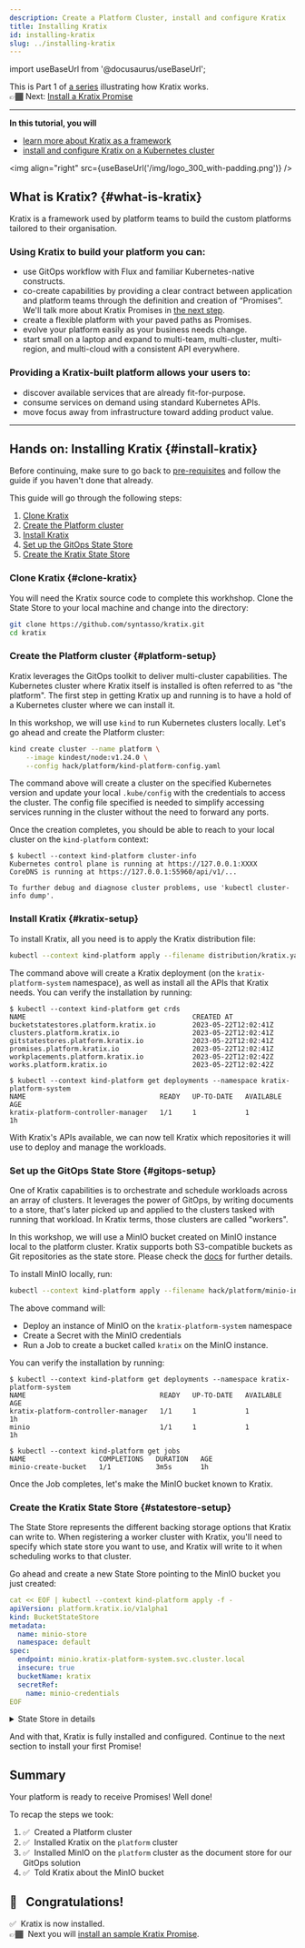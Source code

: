 ```yaml
---
description: Create a Platform Cluster, install and configure Kratix
title: Installing Kratix
id: installing-kratix
slug: ../installing-kratix
---
```

import useBaseUrl from '@docusaurus/useBaseUrl';

This is Part 1 of [a series](intro) illustrating how Kratix works. <br />
👉🏾 Next: [Install a Kratix Promise](installing-a-promise)

<hr />

**In this tutorial, you will**
* [learn more about Kratix as a framework](#what-is-kratix)
* [install and configure Kratix on a Kubernetes cluster](#install-kratix)

<img align="right" src={useBaseUrl('/img/logo_300_with-padding.png')} />

## What is Kratix? {#what-is-kratix}

Kratix is a framework used by platform teams to build the custom platforms tailored to their organisation.

### Using Kratix to build your platform you can:

* use GitOps workflow with Flux and familiar Kubernetes-native constructs.
* co-create capabilities by providing a clear contract between application and platform teams through the definition and creation of “Promises”. We'll talk more about Kratix Promises in [the next step](installing-a-promise).
* create a flexible platform with your paved paths as Promises.
* evolve your platform easily as your business needs change.
* start small on a laptop and expand to multi-team, multi-cluster, multi-region, and multi-cloud with a consistent API everywhere.

### Providing a Kratix-built platform allows your users to:
- discover available services that are already fit-for-purpose.
- consume services on demand using standard Kubernetes APIs.
- move focus away from infrastructure toward adding product value.

<hr />

## Hands on: Installing Kratix {#install-kratix}

Before continuing, make sure to go back to [pre-requisites](setup)
and follow the guide if you haven't done that already.

This guide will go through the following steps:

1. [Clone Kratix](#clone-kratix)
1. [Create the Platform cluster](#platform-setup)
1. [Install Kratix](#kratix-setup)
1. [Set up the GitOps State Store](#gitops-setup)
1. [Create the Kratix State Store](#statestore-setup)

### Clone Kratix {#clone-kratix}

You will need the Kratix source code to complete this workhshop. Clone the
State Store to your local machine and change into the directory:

```bash
git clone https://github.com/syntasso/kratix.git
cd kratix
```

### Create the Platform cluster {#platform-setup}

Kratix leverages the GitOps toolkit to deliver multi-cluster capabilities. The
Kubernetes cluster where Kratix itself is installed is often referred to as "the
platform". The first step in getting Kratix up and running is to have a hold of
a Kubernetes cluster where we can install it.

In this workshop, we will use `kind` to run Kubernetes clusters locally. Let's
go ahead and create the Platform cluster:

```bash
kind create cluster --name platform \
    --image kindest/node:v1.24.0 \
    --config hack/platform/kind-platform-config.yaml
```

The command above will create a cluster on the specified Kubernetes version and
update your local `.kube/config` with the credentials to access the cluster. The
config file specified is needed to simplify accessing services running in the
cluster without the need to forward any ports.

Once the creation completes, you should be able to reach to your local cluster
on the `kind-platform` context:

```shell-session
$ kubectl --context kind-platform cluster-info
Kubernetes control plane is running at https://127.0.0.1:XXXX
CoreDNS is running at https://127.0.0.1:55960/api/v1/...

To further debug and diagnose cluster problems, use 'kubectl cluster-info dump'.
```

### Install Kratix {#kratix-setup}

To install Kratix, all you need is to apply the Kratix distribution file:

```bash
kubectl --context kind-platform apply --filename distribution/kratix.yaml
```

The command above will create a Kratix deployment (on the
`kratix-platform-system` namespace), as well as install all the APIs that Kratix
needs. You can verify the installation by running:

```shell-session
$ kubectl --context kind-platform get crds
NAME                                         CREATED AT
bucketstatestores.platform.kratix.io         2023-05-22T12:02:41Z
clusters.platform.kratix.io                  2023-05-22T12:02:41Z
gitstatestores.platform.kratix.io            2023-05-22T12:02:41Z
promises.platform.kratix.io                  2023-05-22T12:02:41Z
workplacements.platform.kratix.io            2023-05-22T12:02:42Z
works.platform.kratix.io                     2023-05-22T12:02:42Z

$ kubectl --context kind-platform get deployments --namespace kratix-platform-system
NAME                                 READY   UP-TO-DATE   AVAILABLE   AGE
kratix-platform-controller-manager   1/1     1            1           1h
```

With Kratix's APIs available, we can now tell Kratix which repositories it will
use to deploy and manage the workloads.

### Set up the GitOps State Store {#gitops-setup}

One of Kratix capabilities is to orchestrate and schedule workloads across an
array of clusters. It leverages the power of GitOps, by writing documents to a
store, that's later picked up and applied to the clusters tasked with running
that workload. In Kratix terms, those clusters are called "workers".

In this workshop, we will use a MinIO bucket created on MinIO instance local to
the platform cluster. Kratix supports both S3-compatible buckets as Git
repositories as the state store. Please check the [docs](../main/reference/statestore/intro) for further
details.

To install MinIO locally, run:

```bash
kubectl --context kind-platform apply --filename hack/platform/minio-install.yaml
```

The above command will:

- Deploy an instance of MinIO on the `kratix-platform-system` namespace
- Create a Secret with the MinIO credentials
- Run a Job to create a bucket called `kratix` on the MinIO instance. <br />

You can verify the installation by running:

```shell-session
$ kubectl --context kind-platform get deployments --namespace kratix-platform-system
NAME                                 READY   UP-TO-DATE   AVAILABLE   AGE
kratix-platform-controller-manager   1/1     1            1           1h
minio                                1/1     1            1           1h

$ kubectl --context kind-platform get jobs
NAME                  COMPLETIONS   DURATION   AGE
minio-create-bucket   1/1           3m5s       1h
```

Once the Job completes, let's make the MinIO bucket known to Kratix.

### Create the Kratix State Store {#statestore-setup}

The State Store represents the different backing storage options that Kratix can
write to. When registering a worker cluster with Kratix, you'll need to specify
which state store you want to use, and Kratix will write to it when scheduling
works to that cluster.

Go ahead and create a new State Store pointing to the MinIO bucket you just
created:

```yaml
cat << EOF | kubectl --context kind-platform apply -f -
apiVersion: platform.kratix.io/v1alpha1
kind: BucketStateStore
metadata:
  name: minio-store
  namespace: default
spec:
  endpoint: minio.kratix-platform-system.svc.cluster.local
  insecure: true
  bucketName: kratix
  secretRef:
    name: minio-credentials
EOF
```

<details>
<summary>State Store in details</summary>

The StateStore document contains the configuration needed to access the actual
backing storage.

On the example above, we created a new `BucketStateStore`, since we will be
using a MinIO bucket as storage, but you could use any other S3-compatible
storage like Amazon S3 and Google Cloud Storage.

The `spec` includes the details needed to access that specific kind of State
Store. On the example above, we configure the `endpoint` to the cluster address
of the MinIO server we deployed on the Platform cluster. Since MinIO is not
running with TLS enabled, we set `insecure` to true.

You can see the MinIO service on the `kratix-platform-system`:

```shell-session
$ kubectl --context kind-platform --namespace kratix-platform-system get service minio
NAME    TYPE       CLUSTER-IP     EXTERNAL-IP   PORT(S)        AGE
minio   NodePort   10.96.96.166   <none>        80:31337/TCP   17h
```

`bucketName` refers to the actual bucket on the MinIO server. The bucket needs
to exist prior to Kratix trying to use it. That's why we ran a Job to create the
`kratix` bucket during the MinIO setup.

Finally, `secretRef` points to a secret, on the same namespace as the State
Store, containing the credentials to access the store. For `BucketStateStore`,
Kratix expects to find an `accessKeyID` and a `secretAccessKey` when resolving
the secret. As part of the MinIO deployment, we created the necessary secret:

```shell-session
$ kubectl --context kind-platform describe secret minio-credentials
Name:         minio-credentials
Namespace:    default
Labels:       <none>
Annotations:  <none>

Type:  Opaque

Data
====
accessKeyID:      10 bytes
secretAccessKey:  10 bytes
```

For further details on State Stores, check the [State Store documentation
page](../main/reference/statestore/intro)

</details>

And with that, Kratix is fully installed and configured. Continue to the next
section to install your first Promise!

## Summary

Your platform is ready to receive Promises! Well done!

To recap the steps we took:
1. ✅&nbsp;&nbsp;Created a Platform cluster
1. ✅&nbsp;&nbsp;Installed Kratix on the `platform` cluster
1. ✅&nbsp;&nbsp;Installed MinIO on the `platform` cluster as the document store for our GitOps solution
1. ✅&nbsp;&nbsp;Told Kratix about the MinIO bucket


## 🎉 &nbsp; Congratulations!
✅&nbsp;&nbsp;Kratix is now installed. <br />
👉🏾&nbsp;&nbsp;Next you will [install an sample Kratix Promise](installing-a-promise).
